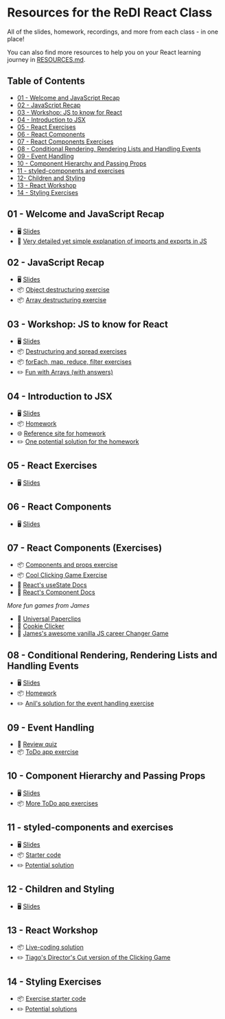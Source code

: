 # Resources for the ReDI React Class

All of the slides, homework, recordings, and more from each class - in one place! 

You can also find more resources to help you on your React learning journey in [RESOURCES.md](./RESOURCES.md).

## Table of Contents

- [01 - Welcome and JavaScript Recap](#01---welcome-and-javascript-recap)
- [02 - JavaScript Recap](#01---javascript-recap)
- [03 - Workshop: JS to know for React](#03---workshop-js-to-know-for-react)
- [04 - Introduction to JSX](#04---introduction-to-jsx)
- [05 - React Exercises](#05---react-exercises)
- [06 - React Components](#06---react-components)
- [07 - React Components Exercises](#07---react-components-exercises)
- [08 - Conditional Rendering, Rendering Lists and Handling Events](#08---conditional-rendering-rendering-lists-and-handling-events)
- [09 - Event Handling](#09---event-handling)
- [10 - Component Hierarchy and Passing Props](#10---component-hierarchy-and-passing-props)
- [11 - styled-components and exercises](#11---styled-components-and-exercises)
- [12- Children and Styling](#12---children-and-styling)
- [13 - React Workshop](#13---react-workshop)
- [14 - Styling Exercises](#14---retro-and-styling-exercises)


## 01 - Welcome and JavaScript Recap

- 🖥  [Slides](https://docs.google.com/presentation/d/1XwpGyjgvvc6HPFbaBBRd7-KJzZWPC_umfSITtjXBpxA/edit?usp=sharing)
- 📝 [Very detailed yet simple explanation of imports and exports in JS](https://javascript.info/import-export)

## 02 - JavaScript Recap

- 🖥  [Slides](https://docs.google.com/presentation/d/1XF720USwcoOC21d_g5ay5udiDDTiesRxFk3DY4WOIRY/edit?usp=sharing)
- 📦 [Object destructuring exercise](https://codesandbox.io/s/object-destructuring-xlj5l?file=/src/App.js)
- 📦 [Array destructuring exercise](https://codesandbox.io/s/array-destructuring-335bk?file=/src/App.js)

## 03 - Workshop: JS to know for React

- 🖥  [Slides](https://docs.google.com/presentation/d/1AhF6nm7ajeL1jyT7RHQuZVqCoa-Ot6ktmg_NNxeZxNE/edit?usp=sharing)
- 📦 [Destructuring and spread exercises](https://codesandbox.io/s/js-for-react-destructuring-and-spread-d1of5)
- 📦 [forEach, map, reduce, filter exercises](https://codesandbox.io/s/js-for-react-foreach-map-reduce-filter-3pmzx)
- ✏️ [Fun with Arrays (with answers)](https://codesandbox.io/s/fun-with-arrays-with-answers-3p8tv?file=/src/App.js)

## 04 - Introduction to JSX

- 🖥  [Slides](https://docs.google.com/presentation/d/1BpCE8WLG0LqJ0UAgh12pW9lHRk2Alhp4lJ5gqbGsIRk/edit?usp=sharing)
- 📦 [Homework](https://codesandbox.io/s/redi-react-2021-jsx-homework-5qu7v)
- 🌐 [Reference site for homework](https://redi-react-2021-jsx-homework.netlify.app/)
- ✏️ [One potential solution for the homework](https://codesandbox.io/s/redi-react-2021-jsx-solution-gsli2)

## 05 - React Exercises

- 🖥  [Slides](https://docs.google.com/presentation/d/1-gUv0hSUQ9n-FwIAzsyaR3p-iofNGkvXgQbgCdEpHUQ/edit?usp=sharing) 

## 06 - React Components

- 🖥  [Slides](https://docs.google.com/presentation/d/16IYvRmGNS7GM9FbgvtZDT3g2K1CLhXs3RbZyp-z4gCA/edit?usp=sharing)

## 07 - React Components (Exercises)

- 📦 [Components and props exercise](https://codesandbox.io/s/zoo-cards-mhgx8)
- 📦 [Cool Clicking Game Exercise](https://codesandbox.io/s/cool-clicking-game-exercise-3lrep?file=/src/App.js)
- 📝 [React's useState Docs](https://reactjs.org/docs/hooks-state.html)
- 📝 [React's Component Docs](https://reactjs.org/docs/components-and-props.html)

_More fun games from James_
- 📎 [Universal Paperclips](https://www.decisionproblem.com/paperclips/index2.html)
- 🍪 [Cookie Clicker](https://orteil.dashnet.org/cookieclicker/)
- 🍦 [James's awesome vanilla JS career Changer Game](https://codepen.io/crushford/pen/BMRpve)

## 08 - Conditional Rendering, Rendering Lists and Handling Events

- 🖥  [Slides](https://docs.google.com/presentation/d/1GMpCR-0vnPof_v0yCtqbCb_B5Z-WLfzWBS5ZAy8y6pU/edit?usp=sharing)
- 📦  [Homework](https://codesandbox.io/s/portfolio-skills-list-unnwl)
- ✏️ [Anil's solution for the event handling exercise](https://codesandbox.io/s/event-handlers-forked-yd1nd)

## 09 - Event Handling

- 🏁 [Review quiz](https://create.kahoot.it/share/js-react-quiz/04eace12-bb4a-4899-b420-ffad7c9b0fe3)
- 📦 [ToDo app exercise](https://codesandbox.io/s/redi-week-05-exercises-wplqq?file=/src/App.js)

## 10 - Component Hierarchy and Passing Props

- 🖥 [Slides](https://docs.google.com/presentation/d/101TpVsZUykt8QD1MUnl8TOyH9lLU0cYj4xVNlx2YrX0/edit?usp=sharing)
- 📦  [More ToDo app exercises](https://codesandbox.io/s/redi-week-05-exercises-forked-lb6bd?file=/src/ToDoApp.js)

## 11 - styled-components and exercises

- 🖥 [Slides](https://docs.google.com/presentation/d/1fVWXCzSjEmnHKieevsRMtgYj4cRyKAEYM1c6FCH3NYE/edit?usp=sharing)
- 📦 [Starter code](https://codesandbox.io/s/15ynf)
- ✏️ [Potential solution](https://codesandbox.io/s/redi-session-11-todo-solution-fwu3k)

## 12 - Children and Styling

- 🖥 [Slides](https://docs.google.com/presentation/d/1hHgqTIsCBiI7C676WYJMa6434b7Ogf_qUIntfJMA6EE/edit?usp=sharing)

## 13 - React Workshop

- 📦 [Live-coding solution](https://codesandbox.io/s/cool-clicking-game-exercise-forked-fj1g3)
- ✏️ [Tiago's Director's Cut version of the Clicking Game](https://codesandbox.io/s/cool-clicking-game-exercise-directors-cut-rifp0)


## 14 - Styling Exercises

- 📦 [Exercise starter code](https://codesandbox.io/s/p9qho)
- ✏️ [Potential solutions](https://codesandbox.io/s/ghrgo)
